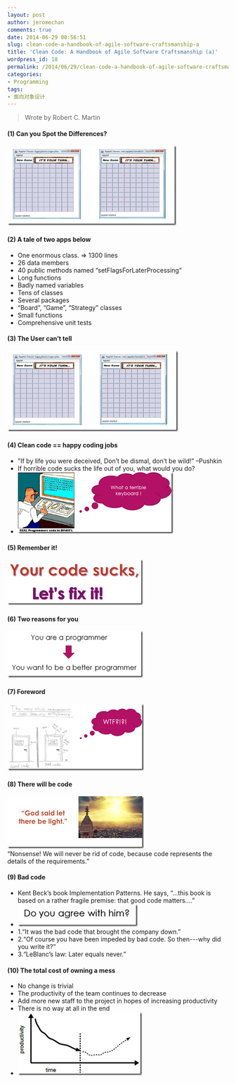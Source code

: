 ```yaml
---
layout: post
author: jeromechan
comments: true
date: 2014-06-29 00:56:51
slug: clean-code-a-handbook-of-agile-software-craftsmanship-a
title: 'Clean Code: A Handbook of Agile Software Craftsmanship (a)'
wordpress_id: 18
permalink: /2014/06/29/clean-code-a-handbook-of-agile-software-craftsmanship-a/
categories:
- Programming
tags:
- 面向对象设计
---
```


> Wrote by Robert C. Martin

#### (1) Can you Spot the Differences?  
![image](/images/2014-06-29-clean-code-a-handbook-of-agile-software-craftsmanship-a/image_thumb28.png)

#### (2) A tale of two apps below
  * One enormous class. => 1300 lines 
  * 26 data members 
  * 40 public methods named “setFlagsForLaterProcessing” 
  * Long functions 
  * Badly named variables 
  * Tens of classes 
  * Several packages 
  * “Board”, “Game”, “Strategy” classes 
  * Small functions 
  * Comprehensive unit tests 
  
#### (3) The User can’t tell  
![image](/images/2014-06-29-clean-code-a-handbook-of-agile-software-craftsmanship-a/image_thumb29.png)  

#### (4) Clean code == happy coding jobs
  * ”If by life you were deceived, Don’t be dismal, don’t be wild!”
–Pushkin 
  * If horrible code sucks the life out of you, what would you do?
  * ![image](/images/2014-06-29-clean-code-a-handbook-of-agile-software-craftsmanship-a/image_thumb30.png)  
  
#### (5) Remember it!  
![image](/images/2014-06-29-clean-code-a-handbook-of-agile-software-craftsmanship-a/image_thumb31.png)  

#### (6) Two reasons for you  
![image](/images/2014-06-29-clean-code-a-handbook-of-agile-software-craftsmanship-a/image_thumb32.png)  

#### (7) Foreword  
![image](/images/2014-06-29-clean-code-a-handbook-of-agile-software-craftsmanship-a/image_thumb33.png)  

#### (8) There will be code  
![image](/images/2014-06-29-clean-code-a-handbook-of-agile-software-craftsmanship-a/image_thumb34.png)  
“Nonsense! We will never be rid of code, because code represents the details of the requirements.”  

#### (9) Bad code
  * Kent Beck’s book Implementation Patterns. He says, “…this book is based on a rather fragile premise: that good code matters….” 
  * ![image](/images/2014-06-29-clean-code-a-handbook-of-agile-software-craftsmanship-a/image_thumb35.png)
  * 1.“It was the bad code that brought the company down.”
  * 2.“Of course you have been impeded by bad code. So then---why did you write it?”
  * 3.“LeBlanc’s law: Later equals never.”  

#### (10) The total cost of owning a mess
  * No change is trivial 
  * The productivity of the team continues to decrease 
  * Add more new staff to the project in hopes of increasing productivity 
  * There is no way at all in the end 
  * ![image](/images/2014-06-29-clean-code-a-handbook-of-agile-software-craftsmanship-a/image_thumb36.png)


 






